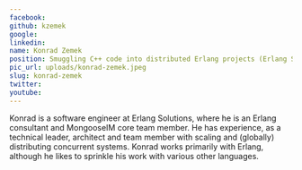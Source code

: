```yaml
---
facebook: 
github: kzemek
google: 
linkedin: 
name: Konrad Zemek
position: Smuggling C++ code into distributed Erlang projects (Erlang Solutions)
pic_url: uploads/konrad-zemek.jpeg
slug: konrad-zemek
twitter: 
youtube: 
---
```

<p>Konrad is a software engineer at Erlang Solutions, where he is an Erlang consultant and MongooseIM core team member. He has experience, as a technical leader, architect and team member with scaling and (globally) distributing concurrent systems. Konrad works primarily with Erlang, although he likes to sprinkle his work with various other languages.</p>
